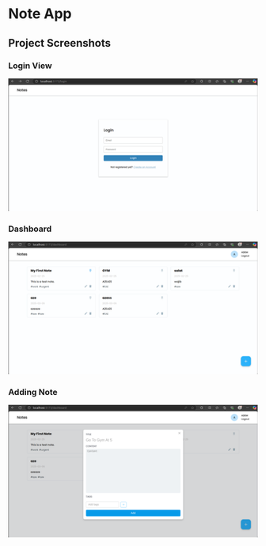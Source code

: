 # Note App

## Project Screenshots

### Login View

![Login](./assets/Login.png)

### Dashboard

![Dashboard_1](./assets/Dashboard.png)

### Adding Note

![Dashboard_2](./assets/Dashboard_2.png)
